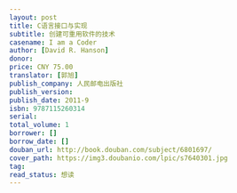 ```yaml
---
layout: post
title: C语言接口与实现
subtitle: 创建可重用软件的技术
casename: I am a Coder
author: [David R. Hanson]
donor: 
price: CNY 75.00
translator: [郭旭]
publish_company: 人民邮电出版社
publish_version: 
publish_date: 2011-9
isbn: 9787115260314
serial: 
total_volume: 1
borrower: []
borrow_date: []
douban_url: http://book.douban.com/subject/6801697/
cover_path: https://img3.doubanio.com/lpic/s7640301.jpg
tag: 
read_status: 想读
---
```

